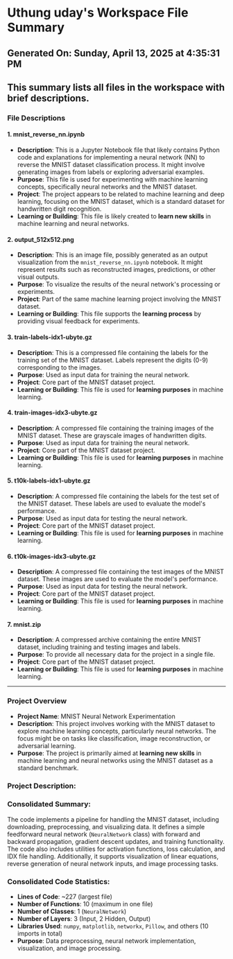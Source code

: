 # Uthung uday's Workspace File Summary
## Generated On: Sunday, April 13, 2025 at 4:35:31 PM
This summary lists all files in the workspace with brief descriptions.
---
### File Descriptions

#### 1. **mnist_reverse_nn.ipynb**
   - **Description**: This is a Jupyter Notebook file that likely contains Python code and explanations for implementing a neural network (NN) to reverse the MNIST dataset classification process. It might involve generating images from labels or exploring adversarial examples.
   - **Purpose**: This file is used for experimenting with machine learning concepts, specifically neural networks and the MNIST dataset.
   - **Project**: The project appears to be related to machine learning and deep learning, focusing on the MNIST dataset, which is a standard dataset for handwritten digit recognition.
   - **Learning or Building**: This file is likely created to **learn new skills** in machine learning and neural networks.

#### 2. **output_512x512.png**
   - **Description**: This is an image file, possibly generated as an output visualization from the `mnist_reverse_nn.ipynb` notebook. It might represent results such as reconstructed images, predictions, or other visual outputs.
   - **Purpose**: To visualize the results of the neural network's processing or experiments.
   - **Project**: Part of the same machine learning project involving the MNIST dataset.
   - **Learning or Building**: This file supports the **learning process** by providing visual feedback for experiments.

#### 3. **train-labels-idx1-ubyte.gz**
   - **Description**: This is a compressed file containing the labels for the training set of the MNIST dataset. Labels represent the digits (0-9) corresponding to the images.
   - **Purpose**: Used as input data for training the neural network.
   - **Project**: Core part of the MNIST dataset project.
   - **Learning or Building**: This file is used for **learning purposes** in machine learning.

#### 4. **train-images-idx3-ubyte.gz**
   - **Description**: A compressed file containing the training images of the MNIST dataset. These are grayscale images of handwritten digits.
   - **Purpose**: Used as input data for training the neural network.
   - **Project**: Core part of the MNIST dataset project.
   - **Learning or Building**: This file is used for **learning purposes** in machine learning.

#### 5. **t10k-labels-idx1-ubyte.gz**
   - **Description**: A compressed file containing the labels for the test set of the MNIST dataset. These labels are used to evaluate the model's performance.
   - **Purpose**: Used as input data for testing the neural network.
   - **Project**: Core part of the MNIST dataset project.
   - **Learning or Building**: This file is used for **learning purposes** in machine learning.

#### 6. **t10k-images-idx3-ubyte.gz**
   - **Description**: A compressed file containing the test images of the MNIST dataset. These images are used to evaluate the model's performance.
   - **Purpose**: Used as input data for testing the neural network.
   - **Project**: Core part of the MNIST dataset project.
   - **Learning or Building**: This file is used for **learning purposes** in machine learning.

#### 7. **mnist.zip**
   - **Description**: A compressed archive containing the entire MNIST dataset, including training and testing images and labels.
   - **Purpose**: To provide all necessary data for the project in a single file.
   - **Project**: Core part of the MNIST dataset project.
   - **Learning or Building**: This file is used for **learning purposes** in machine learning.

---

### Project Overview
- **Project Name**: MNIST Neural Network Experimentation
- **Description**: This project involves working with the MNIST dataset to explore machine learning concepts, particularly neural networks. The focus might be on tasks like classification, image reconstruction, or adversarial learning.
- **Purpose**: The project is primarily aimed at **learning new skills** in machine learning and neural networks using the MNIST dataset as a standard benchmark. 
### Project Description:
 ### Consolidated Summary:
The code implements a pipeline for handling the MNIST dataset, including downloading, preprocessing, and visualizing data. It defines a simple feedforward neural network (`NeuralNetwork` class) with forward and backward propagation, gradient descent updates, and training functionality. The code also includes utilities for activation functions, loss calculation, and IDX file handling. Additionally, it supports visualization of linear equations, reverse generation of neural network inputs, and image processing tasks.

### Consolidated Code Statistics:
- **Lines of Code**: ~227 (largest file)
- **Number of Functions**: 10 (maximum in one file)
- **Number of Classes**: 1 (`NeuralNetwork`)
- **Number of Layers**: 3 (Input, 2 Hidden, Output)
- **Libraries Used**: `numpy`, `matplotlib`, `networkx`, `Pillow`, and others (10 imports in total)
- **Purpose**: Data preprocessing, neural network implementation, visualization, and image processing.
